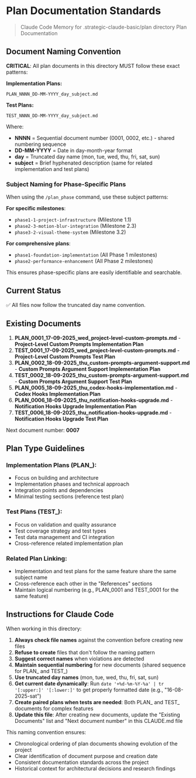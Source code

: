 # Plan Documentation Standards

> Claude Code Memory for .strategic-claude-basic/plan directory
> Plan Documentation

## Document Naming Convention

**CRITICAL**: All plan documents in this directory MUST follow these exact patterns:

**Implementation Plans:**
```
PLAN_NNNN_DD-MM-YYYY_day_subject.md
```

**Test Plans:**
```
TEST_NNNN_DD-MM-YYYY_day_subject.md
```

Where:

- **NNNN** = Sequential document number (0001, 0002, etc.) - shared numbering sequence
- **DD-MM-YYYY** = Date in day-month-year format
- **day** = Truncated day name (mon, tue, wed, thu, fri, sat, sun)
- **subject** = Brief hyphenated description (same for related implementation and test plans)

### Subject Naming for Phase-Specific Plans

When using the `/plan_phase` command, use these subject patterns:

**For specific milestones**:

- `phase1-1-project-infrastructure` (Milestone 1.1)
- `phase2-3-motion-blur-integration` (Milestone 2.3)
- `phase3-2-visual-theme-system` (Milestone 3.2)

**For comprehensive plans**:

- `phase1-foundation-implementation` (All Phase 1 milestones)
- `phase2-performance-enhancement` (All Phase 2 milestones)

This ensures phase-specific plans are easily identifiable and searchable.

## Current Status

✅ All files now follow the truncated day name convention.

## Existing Documents

1. **PLAN_0001_17-09-2025_wed_project-level-custom-prompts.md** - **Project-Level Custom Prompts Implementation Plan**
2. **TEST_0001_17-09-2025_wed_project-level-custom-prompts.md** - **Project-Level Custom Prompts Test Plan**
3. **PLAN_0002_18-09-2025_thu_custom-prompts-argument-support.md** - **Custom Prompts Argument Support Implementation Plan**
4. **TEST_0002_18-09-2025_thu_custom-prompts-argument-support.md** - **Custom Prompts Argument Support Test Plan**
5. **PLAN_0005_18-09-2025_thu_codex-hooks-implementation.md** - **Codex Hooks Implementation Plan**
6. **PLAN_0006_18-09-2025_thu_notification-hooks-upgrade.md** - **Notification Hooks Upgrade Implementation Plan**
7. **TEST_0006_18-09-2025_thu_notification-hooks-upgrade.md** - **Notification Hooks Upgrade Test Plan**

Next document number: **0007**

## Plan Type Guidelines

### Implementation Plans (PLAN_):
- Focus on building and architecture
- Implementation phases and technical approach
- Integration points and dependencies
- Minimal testing sections (reference test plan)

### Test Plans (TEST_):
- Focus on validation and quality assurance
- Test coverage strategy and test types
- Test data management and CI integration
- Cross-reference related implementation plan

### Related Plan Linking:
- Implementation and test plans for the same feature share the same subject name
- Cross-reference each other in the "References" sections
- Maintain logical numbering (e.g., PLAN_0001 and TEST_0001 for the same feature)

## Instructions for Claude Code

When working in this directory:

1. **Always check file names** against the convention before creating new files
2. **Refuse to create** files that don't follow the naming pattern
3. **Suggest correct names** when violations are detected
4. **Maintain sequential numbering** for new documents (shared sequence for PLAN_ and TEST_)
5. **Use truncated day names** (mon, tue, wed, thu, fri, sat, sun)
6. **Get current date dynamically**: Run `date '+%d-%m-%Y-%a' | tr '[:upper:]' '[:lower:]'` to get properly formatted date (e.g., "16-08-2025-sat")
7. **Create paired plans when tests are needed**: Both PLAN_ and TEST_ documents for complex features
8. **Update this file**: After creating new documents, update the "Existing Documents" list and "Next document number" in this CLAUDE.md file

This naming convention ensures:

- Chronological ordering of plan documents showing evolution of the project
- Clear identification of document purpose and creation date
- Consistent documentation standards across the project
- Historical context for architectural decisions and research findings
